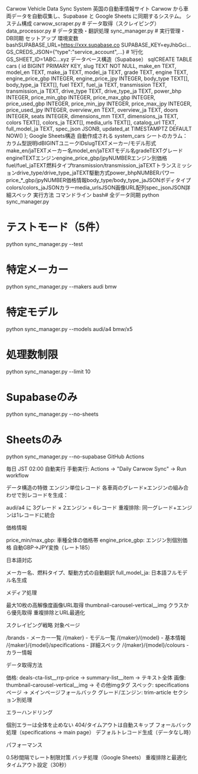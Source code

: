 Carwow Vehicle Data Sync System
英国の自動車情報サイト Carwow から車両データを自動収集し、Supabase と Google Sheets に同期するシステム。
システム構成
carwow_scraper.py    # データ取得（スクレイピング）
data_processor.py    # データ変換・翻訳処理
sync_manager.py      # 実行管理・DB同期
セットアップ
環境変数
bashSUPABASE_URL=https://xxx.supabase.co
SUPABASE_KEY=eyJhbGci...
GS_CREDS_JSON={"type":"service_account",...}  # 1行化
GS_SHEET_ID=1ABC...xyz
データベース構造（Supabase）
sqlCREATE TABLE cars (
  id BIGINT PRIMARY KEY,
  slug TEXT NOT NULL,
  make_en TEXT,
  model_en TEXT,
  make_ja TEXT,
  model_ja TEXT,
  grade TEXT,
  engine TEXT,
  engine_price_gbp INTEGER,
  engine_price_jpy INTEGER,
  body_type TEXT[],
  body_type_ja TEXT[],
  fuel TEXT,
  fuel_ja TEXT,
  transmission TEXT,
  transmission_ja TEXT,
  drive_type TEXT,
  drive_type_ja TEXT,
  power_bhp INTEGER,
  price_min_gbp INTEGER,
  price_max_gbp INTEGER,
  price_used_gbp INTEGER,
  price_min_jpy INTEGER,
  price_max_jpy INTEGER,
  price_used_jpy INTEGER,
  overview_en TEXT,
  overview_ja TEXT,
  doors INTEGER,
  seats INTEGER,
  dimensions_mm TEXT,
  dimensions_ja TEXT,
  colors TEXT[],
  colors_ja TEXT[],
  media_urls TEXT[],
  catalog_url TEXT,
  full_model_ja TEXT,
  spec_json JSONB,
  updated_at TIMESTAMPTZ DEFAULT NOW()
);
Google Sheets構造
自動作成される system_cars シートのカラム：
カラム型説明idBIGINTユニークIDslugTEXTメーカー/モデル形式make_en/jaTEXTメーカー名model_en/jaTEXTモデル名gradeTEXTグレードengineTEXTエンジンengine_price_gbp/jpyNUMBERエンジン別価格fuel/fuel_jaTEXT燃料タイプtransmission/transmission_jaTEXTトランスミッションdrive_type/drive_type_jaTEXT駆動方式power_bhpNUMBERパワーprice_*_gbp/jpyNUMBER価格情報body_type/body_type_jaJSONボディタイプcolors/colors_jaJSONカラーmedia_urlsJSON画像URL配列spec_jsonJSON詳細スペック
実行方法
コマンドライン
bash# 全データ同期
python sync_manager.py

# テストモード（5件）
python sync_manager.py --test

# 特定メーカー
python sync_manager.py --makers audi bmw

# 特定モデル
python sync_manager.py --models audi/a4 bmw/x5

# 処理数制限
python sync_manager.py --limit 10

# Supabaseのみ
python sync_manager.py --no-sheets

# Sheetsのみ
python sync_manager.py --no-supabase
GitHub Actions

毎日 JST 02:00 自動実行
手動実行: Actions → "Daily Carwow Sync" → Run workflow

データ構造の特徴
エンジン単位レコード
各車両のグレード×エンジンの組み合わせで別レコードを生成：

audi/a4 に 3グレード × 2エンジン = 6レコード
重複排除: 同一グレード+エンジンは1レコードに統合

価格情報

price_min/max_gbp: 車種全体の価格帯
engine_price_gbp: エンジン別個別価格
自動GBP→JPY変換（レート185）

日本語対応

メーカー名、燃料タイプ、駆動方式の自動翻訳
full_model_ja: 日本語フルモデル名生成

メディア処理

最大10枚の高解像度画像URL取得
thumbnail-carousel-vertical__img クラスから優先取得
重複排除とURL最適化

スクレイピング戦略
対象ページ

/brands - メーカー一覧
/{maker} - モデル一覧
/{maker}/{model} - 基本情報
/{maker}/{model}/specifications - 詳細スペック
/{maker}/{model}/colours - カラー情報

データ取得方法

価格: deals-cta-list__rrp-price → summary-list__item → テキスト全体
画像: thumbnail-carousel-vertical__img → その他imgタグ
スペック: specifications ページ → メインページフォールバック
グレード/エンジン: trim-article セクション別処理

エラーハンドリング

個別エラーは全体を止めない
404/タイムアウトは自動スキップ
フォールバック処理（specifications → main page）
デフォルトレコード生成（データなし時）

パフォーマンス

0.5秒間隔でレート制限対策
バッチ処理（Google Sheets）
重複排除と最適化
タイムアウト設定（30秒）
